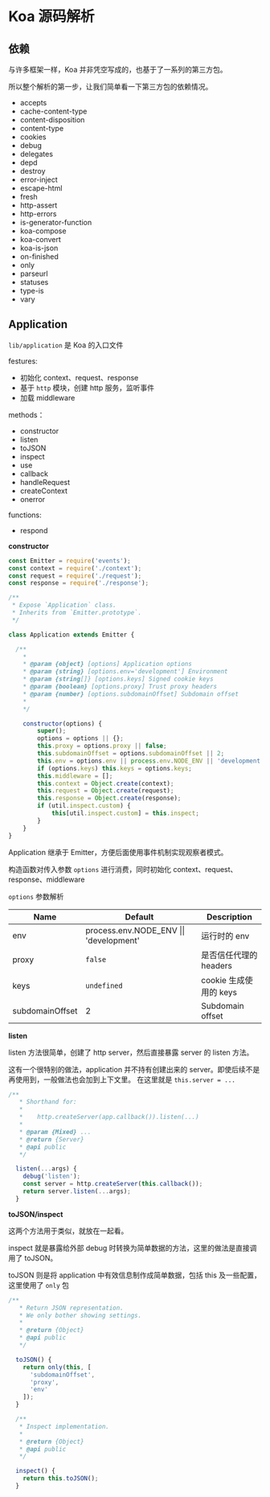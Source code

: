 # Koa 源码解析

## 依赖

与许多框架一样，Koa 并非凭空写成的，也基于了一系列的第三方包。

所以整个解析的第一步，让我们简单看一下第三方包的依赖情况。

- accepts
- cache-content-type
- content-disposition
- content-type
- cookies
- debug
- delegates
- depd
- destroy
- error-inject
- escape-html
- fresh
- http-assert
- http-errors
- is-generator-function
- koa-compose
- koa-convert
- koa-is-json
- on-finished
- only
- parseurl
- statuses
- type-is
- vary

## Application

`lib/application` 是 Koa 的入口文件

festures:

- 初始化 context、request、response
- 基于 `http` 模块，创建 http 服务，监听事件
- 加载 middleware

methods：
- constructor
- listen
- toJSON
- inspect
- use
- callback
- handleRequest
- createContext
- onerror

functions:
- respond


**constructor**

```javascript
const Emitter = require('events');
const context = require('./context');
const request = require('./request');
const response = require('./response');

/**
 * Expose `Application` class.
 * Inherits from `Emitter.prototype`.
 */

class Application extends Emitter {

  /**
    *
    * @param {object} [options] Application options
    * @param {string} [options.env='development'] Environment
    * @param {string[]} [options.keys] Signed cookie keys
    * @param {boolean} [options.proxy] Trust proxy headers
    * @param {number} [options.subdomainOffset] Subdomain offset
    *
    */

    constructor(options) {
        super();
        options = options || {};
        this.proxy = options.proxy || false;
        this.subdomainOffset = options.subdomainOffset || 2;
        this.env = options.env || process.env.NODE_ENV || 'development';
        if (options.keys) this.keys = options.keys;
        this.middleware = [];
        this.context = Object.create(context);
        this.request = Object.create(request);
        this.response = Object.create(response);
        if (util.inspect.custom) {
            this[util.inspect.custom] = this.inspect;
        }
    }
}
```

Application 继承于 Emitter，方便后面使用事件机制实现观察者模式。

构造函数对传入参数 `options` 进行消费，同时初始化 context、request、response、middleware

`options` 参数解析

| Name | Default | Description |
|---|---|---|
| env | process.env.NODE_ENV \|\| 'development' | 运行时的 env |
| proxy | `false` | 是否信任代理的 headers |
| keys | `undefined` | cookie 生成使用的 keys |
| subdomainOffset | 2 | Subdomain offset |




**listen**

listen 方法很简单，创建了 http server，然后直接暴露 server 的 listen 方法。

这有一个很特别的做法，application 并不持有创建出来的 server。即使后续不是再使用到，一般做法也会加到上下文里。
在这里就是 `this.server = ...`

```javascript
/**
   * Shorthand for:
   *
   *    http.createServer(app.callback()).listen(...)
   *
   * @param {Mixed} ...
   * @return {Server}
   * @api public
   */

  listen(...args) {
    debug('listen');
    const server = http.createServer(this.callback());
    return server.listen(...args);
  }
```

**toJSON/inspect**

这两个方法用于类似，就放在一起看。

inspect 就是暴露给外部 debug 时转换为简单数据的方法，这里的做法是直接调用了 toJSON。

toJSON 则是将 application 中有效信息制作成简单数据，包括 this 及一些配置，这里使用了 `only` 包

```javascript
/**
   * Return JSON representation.
   * We only bother showing settings.
   *
   * @return {Object}
   * @api public
   */

  toJSON() {
    return only(this, [
      'subdomainOffset',
      'proxy',
      'env'
    ]);
  }

  /**
   * Inspect implementation.
   *
   * @return {Object}
   * @api public
   */

  inspect() {
    return this.toJSON();
  }
```
